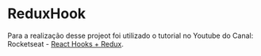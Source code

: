 # ReduxHook
Para a realização desse projeot foi utilizado o tutorial no Youtube do Canal: Rocketseat - [React Hooks + Redux](https://www.youtube.com/watch?v=7L7MhxjI4PE).

